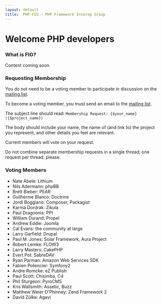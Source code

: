```yaml
---
layout: default
title:  PHP-FIG — PHP Framework Interop Group
---
```

# Welcome PHP developers


### What is FIG?

Content coming soon.


### Requesting Membership

You do not need to be a voting member to participate in discussion on the [mailing list][mailing-list].

To become a voting member, you must send an email to the [mailing list][mailing-list].

  [mailing-list]: https://groups.google.com/forum/?fromgroups#!forum/php-fig

The subject line should read: `Membership Request: {$your_name} ({$project_name})`

The body should include your name, the name of (and link to) the project you represent, and other details you feel are relevant.

Current members will vote on your request.

Do not combine separate membership requests in a single thread; one request per thread, please.


### Voting Members

 * Nate Abele: Lithium
 * Nils Adermann: phpBB
 * Brett Bieber: PEAR
 * Guilherme Blanco: Doctrine
 * Jordi Boggiano: Composer, Packagist
 * Karma Dordrak: Zikula
 * Paul Dragoonis: PPI
 * William Durand: Propel
 * Andrew Eddie: Joomla
 * Cal Evans: the community at large
 * Larry Garfield: Drupal
 * Paul M. Jones: Solar Framework, Aura Project
 * Robert Lemke: FLOW3
 * Larry Masters: CakePHP
 * Evert Pot: SabreDAV
 * Ryan Parman: Amazon Web Services SDK
 * Fabien Potencier: Symfony2
 * Andre Romcke: eZ Publish
 * Paul Scott: Chisimba, C4
 * Phil Sturgeon: PyroCMS
 * Kris Wallsmith: Assetic, Buzz
 * Matthew Weier O'Phinney: Zend Framework 2
 * David Zülke: Agavi

